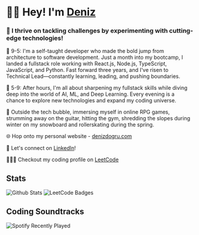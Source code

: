 <div align="left">
    <h1>👋🏻 Hey! I'm <a href="denizdogru.com" target="_blank">Deniz</a></h1>
<div>

<div align="left">
<h3>🚀 I thrive on tackling challenges by experimenting with cutting-edge technologies!</h3>

💼 9-5: I'm a self-taught developer who made the bold jump from architecture to software development. Just a month into my bootcamp, I landed a fullstack role working with React.js, Node.js, TypeScript, JavaScript, and Python. Fast forward three years, and I've risen to Technical Lead—constantly learning, leading, and pushing boundaries.

🤖 5-9: After hours, I'm all about sharpening my fullstack skills while diving deep into the world of AI, ML, and Deep Learning. Every evening is a chance to explore new technologies and expand my coding universe.

💖 Outside the tech bubble, immersing myself in online RPG games, strumming away on the guitar, hitting the gym, shredding the slopes during winter on my snowboard and rollerskating during the spring.

🌐 Hop onto my personal website - [denizdogru.com](https://denizdogru.com)

💼 Let's connect on [LinkedIn](https://linkedin.com/in/denizdogru)!

🧑🏽‍💻 Checkout my coding profile on [LeetCode](https://leetcode.com/denizdogru)

</div>

## Stats

<div>
    <img src="https://github-readme-stats-5udv09b4j-kevzpeter.vercel.app/api?username=denizdogruDEV&border_radius=10px&title_color=fff&text_color=fff&show_icons=true&bg_color=45,00DFA0,4739DF&icon_color=212121&hide_border=true&rank_icon=github" alt="Github Stats">
    <img src="https://leetcode-badge-showcase.vercel.app/api?username=denizdogru&theme=beach&filter=comp&animated=true&border=no-border" alt="LeetCode Badges">
</div>

## Coding Soundtracks

<div>
    <img src="https://spotify-recently-played-readme.vercel.app/api?user=1110033073" alt="Spotify Recently Played">
</div>
